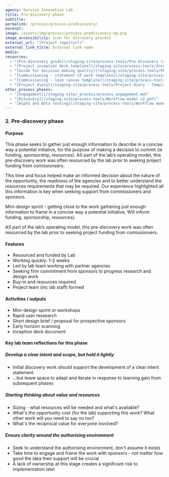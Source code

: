 ```yaml
---
agency: Service Innovation Lab
title: Pre-discovery phase
subtitle:
permalink: /process/process-prediscovery/
excerpt:
image: /assets/img/process/process-prediscovery-bg.png
image_accessibility: icon for discovery process
external_url: "[Project repo](url)"
external_link_title: External link name
media:
resources:
  - "[Pre-discovery guide](/staging-site/process-tools/Pre-discovery (aka initiative scoping).pptx)"
  - "[Project inception deck template](/staging-site/process-tools/Inception Deck - Template.pptx)"
  - "[Guide for decision making quality](/staging-site/process-tools/PRE_DISCOVERY - Decision Quality.docx)"
  - "[Commissioning - statement of work template](/staging-site/process-tools/Statement of Work - Template.docx)"
  - "[Commissioning - lean canvas template](/staging-site/process-tools/Lean Canvas - Template.docx)"
  - "[Project diary](/staging-site/process-tools/Project diary - Template.docx)"
other_process_phases:
  - "[Engagement](/staging-site/_process/process_engagement.md)"
  - "[Discovery](/staging-site/process-tools/Workflow model v2.pdf)"
  - "[Alpha and Beta testing](/staging-site/process-tools/Workflow model v2.pdf)"
---
```


### 2. Pre-discovery phase

#### Purpose

This phase seeks to gather just enough information to describe in a concise way a potential initiative, for the purpose of making a decision to commit (ie funding, sponsorship, resources). AS part of the lab’s operating model, this pre-discovery work was often resourced by the lab prior to seeking project funding from comissionsers.

This time and focus helped make an informed decision about the nature of the opportunity, the readiness of the agencies and to better understand the resources requirements that may be required. Our experience highlighted all this information is key when seeking support from commissioners and sponsors.

Mini-design sprint - getting close to the work
gathering just enough information to frame in a concise way a potential initiative,
Will inform funding, sponsorship, resources).

AS part of the lab’s operating model, this pre-discovery work was often resourced by the lab prior to seeking project funding from comissionsers.

#### Features

* Resourced and funded by Lab  
* Working quickly: 1-2 weeks
* Led by lab team working with partner agencies
* Seeking firm commitment from sponsors to progress research and design work
* Buy-in and resources required
* Project team (inc lab staff) formed

#### Activities / outputs

* Mini-design sprint or workshops
* Rapid user ressearch
* Short design brief / proposal for prospective sponsors
* Early horizon scanning
* Inception deck document

#### Key lab team reflections for this phase

##### Develop a clear intent and scope, but hold it lightly

* Initial discovery work should support the development of a clear intent statement
* ...but leave space to adapt and iterate in response to learning gain from subsequent phases

##### Starting thinking about value and resources

* Sizing - what resources will be needed and what's available?
* What's the opportunity cost (for the lab) supporting this work? What other work will you need to say no too?
* What's the reciprocal value for everyone involved?

##### Ensure clarity around the authorising environment

* Seek to understand the authorising environment, don't assume it exists
* Take time to engage and frame the work with sponsors - not matter how good the idea their support will be crucial
* A lack of ownership at this stage creates a significant risk to implementation later
